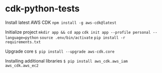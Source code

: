 # cdk-python-tests

Install latest AWS CDK
`npm install -g aws-cdk@latest`

Initialize project
`mkdir app && cd app`
`cdk init app --profile personal --language=python`
`source .env/bin/activate`
`pip install -r requirements.txt`

Upgrade core
`$ pip install --upgrade aws-cdk.core`

Installing additional libraries
`$ pip install aws_cdk.aws_iam aws_cdk.aws_ec2`
